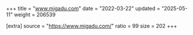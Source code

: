 +++
title = "www.migadu.com"
date = "2022-03-22"
updated = "2025-05-11"
weight = 206539

[extra]
source = "https://www.migadu.com/"
ratio = 99
size = 202
+++
